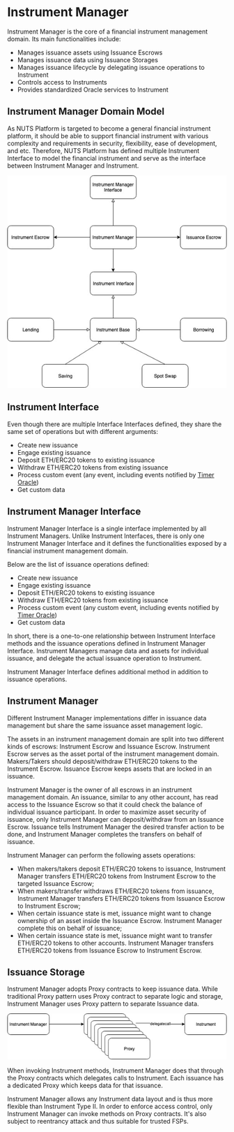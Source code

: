 # Instrument Manager

Instrument Manager is the core of a financial instrument management domain. Its main functionalities include:

* Manages issuance assets using Issuance Escrows
* Manages issuance data using Issuance Storages
* Manages issuance lifecycle by delegating issuance operations to Instrument
* Controls access to Instruments
* Provides standardized Oracle services to Instrument

## Instrument Manager Domain Model

As NUTS Platform is targeted to become a general financial instrument platform, it should be able to support financial instrument with various complexity and requirements in security, flexibility, ease of development, and etc. Therefore, NUTS Platform has defined multiple Instrument Interface to model the financial instrument and serve as the interface between Instrument Manager and Instrument.

![](../.gitbook/assets/nuts-platform-v2-instrument-management-domain.jpg)

## Instrument Interface

Even though there are multiple Interface Interfaces defined, they share the same set of operations but with different arguments:

* Create new issuance
* Engage existing issuance
* Deposit ETH/ERC20 tokens to existing issuance
* Withdraw ETH/ERC20 tokens from existing issuance
* Process custom event \(any event, including events notified by [Timer Oracle](timer-oracle/)\)
* Get custom data

## Instrument Manager Interface

Instrument Manager Interface is a single interface implemented by all Instrument Managers. Unlike Instrument Interfaces, there is only one Instrument Manager Interface and it defines the functionalities exposed by a financial instrument management domain.

Below are the list of issuance operations defined:

* Create new issuance
* Engage existing issuance
* Deposit ETH/ERC20 tokens to existing issuance
* Withdraw ETH/ERC20 tokens from existing issuance
* Process custom event \(any custom event, including events notified by [Timer Oracle](timer-oracle/)\)
* Get custom data

In short, there is a one-to-one relationship between Instrument Interface methods and the issuance operations defined in Instrument Manager Interface. Instrument Managers manage data and assets for individual issuance, and delegate the actual issuance operation to Instrument.

Instrument Manager Interface defines additional method in addition to issuance operations.

## Instrument Manager

Different Instrument Manager implementations differ in issuance data management but share the same issuance asset management logic.

The assets in an instrument management domain are split into two different kinds of escrows: Instrument Escrow and Issuance Escrow. Instrument Escrow serves as the asset portal of the instrument management domain. Makers/Takers should deposit/withdraw ETH/ERC20 tokens to the Instrument Escrow. Issuance Escrow keeps assets that are locked in an issuance.

Instrument Manager is the owner of all escrows in an instrument management domain. An issuance, similar to any other account, has read access to the Issuance Escrow so that it could check the balance of individual issuance participant. In order to maximize asset security of issuance, only Instrument Manager can deposit/withdraw from an Issuance Escrow. Issuance tells Instrument Manager the desired transfer action to be done, and Instrument Manager completes the transfers on behalf of issuance.

Instrument Manager can perform the following assets operations:

* When makers/takers deposit ETH/ERC20 tokens to issuance, Instrument Manager transfers ETH/ERC20 tokens from Instrument Escrow to the targeted Issuance Escrow;
* When makers/transfer withdraws ETH/ERC20 tokens from issuance, Instrument Manager transfers ETH/ERC20 tokens from Issuance Escrow to Instrument Escrow;
* When certain issuance state is met, issuance might want to change ownership of an asset inside the Issuance Escrow. Instrument Manager complete this on behalf of issuance;
* When certain issuance state is met, issuance might want to transfer ETH/ERC20 tokens to other accounts. Instrument Manager transfers ETH/ERC20 tokens from Issuance Escrow to Instrument Escrow.

## Issuance Storage

Instrument Manager adopts Proxy contracts to keep issuance data. While traditional Proxy pattern uses Proxy contract to separate logic and storage, Instrument Manager uses Proxy pattern to separate Issuance data.

![](../.gitbook/assets/instrument-v3-1.jpg)

When invoking Instrument methods, Instrument Manager does that through the Proxy contracts which delegates calls to Instrument. Each issuance has a dedicated Proxy which keeps data for that issuance.

Instrument Manager allows any Instrument data layout and is thus more flexible than Instrument Type II. In order to enforce access control, only Instrument Manager can invoke methods on Proxy contracts. It's also subject to reentrancy attack and thus suitable for trusted FSPs.

